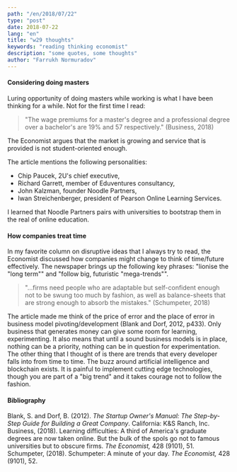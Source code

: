 ```yaml
---
path: "/en/2018/07/22"
type: "post"
date: 2018-07-22
lang: "en"
title: "w29 thoughts"
keywords: "reading thinking economist"
description: "some quotes, some thoughts"
author: "Farrukh Normuradov"
---
```


#### Considering doing masters

Luring opportunity of doing masters while working is what I have been thinking for a while. Not for the first time I read:

> "The wage premiums for a master's degree and a professional degree over a bachelor's are 19% and 57 respectively." (Business, 2018)

The Economist argues that the market is growing and service that is provided is not student-oriented enough.

The article mentions the following personalities:  

- Chip Paucek, 2U's chief executive, 
- Richard Garrett, member of Eduventures consultancy, 
- John Kalzman, founder Noodle Partners, 
- Iwan Streichenberger, president of Pearson Online Learning Services.

I learned that Noodle Partners pairs with universities to bootstrap them in the real of online education.

#### How companies treat time

In my favorite column on disruptive ideas that I always try to read, the Economist discussed how companies might change to think of time/future effectively. The newspaper brings up the following key phrases: "lionise the "long term"" and "follow big, futuristic "mega-trends"".

> "...firms need people who are adaptable but self-confident enough not to be swung too much by fashion, as well as balance-sheets that are strong enough to absorb the mistakes." (Schumpeter, 2018)

The article made me think of the price of error and the place of error in business model pivoting/development (Blank and Dorf, 2012, p433). Only business that generates money can give some room for learning, experimenting. It also means that until a sound business models is in place, nothing can be a priority, nothing can be in question for experimentation. The other thing that I thought of is there are trends that every developer falls into from time to time. The buzz around artificial intelligence and blockchain exists. It is painful to implement cutting edge technologies, though you are part of a "big trend" and it takes courage not to follow the fashion.

#### Bibliography
Blank, S. and Dorf, B. (2012). _The Startup Owner's Manual: The Step-by-Step Guide for Building a Great Company_. California: K&S Ranch, Inc.  
Business, (2018). Learning difficulties: A third of America's graduate degrees are now taken online. But the bulk of the spols go not to famous universities but to obscure firms. _The Economist,_ 428 (9101), 51.  
Schumpeter, (2018). Schumpeter: A minute of your day. _The Economist,_ 428 (9101), 52.  